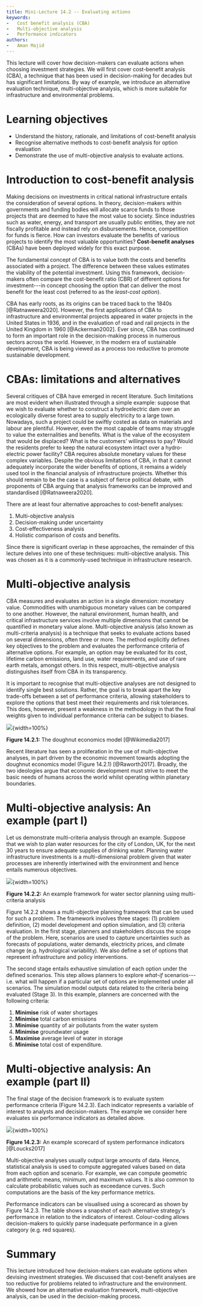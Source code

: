 ```yaml
---
title: Mini-Lecture 14.2 -- Evaluating actions
keywords:
-   Cost benefit analysis (CBA)
-   Multi-objective analysis
-   Performance indicators
authors:
-   Aman Majid
---
```


This lecture will cover how decision-makers can evaluate actions when
choosing investment strategies. We will first cover cost-benefit
analysis (CBA), a technique that has been used in decision-making for
decades but has significant limitations. By way of example, we introduce
an alternative evaluation technique, multi-objective analysis, which is
more suitable for infrastructure and environmental problems.

# Learning objectives

-   Understand the history, rationale, and limitations of cost-benefit
    analysis
-   Recognise alternative methods to cost-benefit analysis for option
    evaluation
-   Demonstrate the use of multi-objective analysis to evaluate actions.

# Introduction to cost-benefit analysis

Making decisions on investments in critical national infrastructure
entails the consideration of several options. In theory, decision-makers
within governments and funding bodies will allocate scarce funds to
those projects that are deemed to have the most value to society. Since
industries such as water, energy, and transport are usually public
entities, they are not fiscally profitable and instead rely on
disbursements. Hence, competition for funds is fierce. How can investors
evaluate the benefits of various projects to identify the most valuable
opportunities? **Cost-benefit analyses** (CBAs) have been deployed
widely for this exact purpose.

The fundamental concept of CBA is to value both the costs and benefits
associated with a project. The difference between these values estimates
the viability of the potential investment. Using this framework,
decision-makers often compare the cost-benefit ratio (CBR) of different
options for investment---in concept choosing the option that can deliver
the most benefit for the least cost (referred to as the *least-cost
option*).

CBA has early roots, as its origins can be traced back to the 1840s
[@Ratnaweera2020]. However, the first applications of CBA to
infrastructure and environmental projects appeared in water projects in
the United States in 1936, and in the evaluation of road and rail
projects in the United Kingdom in 1960 [@Ackerman2002]. Ever since,
CBA has continued to form an important role in the decision-making
process in numerous sectors across the world. However, in the modern era
of sustainable development, CBA is being viewed as a process too
reductive to promote sustainable development.

# CBAs: limitations and alternatives

Several critiques of CBA have emerged in recent literature. Such limitations are most evident when illustrated through a simple example: suppose that we wish to evaluate whether to construct a hydroelectric dam over an ecologically diverse forest area to supply electricity to a large town. Nowadays, such a project could be swiftly costed as data on materials and labour are plentiful. However, even the most capable of teams may struggle to value the externalities and benefits. What is the value of the ecosystem that would be displaced? What is the customers’ willingness to pay? Would the residents prefer to keep the natural ecosystem intact over a hydro-electric power facility? CBA requires absolute monetary values for these complex variables.
Despite the obvious limitations of CBA, in that it cannot adequately incorporate the wider benefits of options, it remains a widely used tool in the financial analysis of infrastructure projects. Whether this should remain to be the case is a subject of fierce political debate, with proponents of CBA arguing that analysis frameworks can be improved and standardised [@Ratnaweera2020].

There are at least four alternative approaches to cost-benefit analyses:

1. Multi-objective analysis
1. Decision-making under uncertainty
1. Cost-effectiveness analysis
1. Holistic comparison of costs and benefits.

Since there is significant overlap in these approaches, the remainder of
this lecture delves into one of these techniques: multi-objective
analysis. This was chosen as it is a commonly-used technique in
infrastructure research.

# Multi-objective analysis

CBA measures and evaluates an action in a single dimension: monetary
value. Commodities with unambiguous monetary values can be compared to
one another. However, the natural environment, human health, and
critical infrastructure services involve multiple dimensions that cannot
be quantified in monetary value alone. Multi-objective analysis (also
known as multi-criteria analysis) is a technique that seeks to evaluate
actions based on several dimensions, often three or more. The method
explicitly defines key objectives to the problem and evaluates the
performance criteria of alternative options. For example, an option may
be evaluated for its cost, lifetime carbon emissions, land use, water
requirements, and use of rare earth metals, amongst others. In this
respect, multi-objective analysis distinguishes itself from CBA in its
transparency.

It is important to recognise that multi-objective analyses are not
designed to identify single best solutions. Rather, the goal is to break
apart the key trade-offs between a set of performance criteria, allowing
stakeholders to explore the options that best meet their requirements
and risk tolerances. This does, however, present a weakness in the
methodology in that the final weights given to individual performance
criteria can be subject to biases.

![](assets/Figure_14.2.1.png){width=100%}

**Figure 14.2.1:** The doughnut economics model [@Wikimedia2017]

Recent literature has seen a proliferation in the use of multi-objective
analyses, in part driven by the economic movement towards adopting the
doughnut economics model (Figure 14.2.1) [@Raworth2017]. Broadly, the
two ideologies argue that economic development must strive to meet the
basic needs of humans across the world whilst operating within planetary
boundaries.

# Multi-objective analysis: An example (part I)

Let us demonstrate multi-criteria analysis through an example. Suppose
that we wish to plan water resources for the city of London, UK, for the
next 30 years to ensure adequate supplies of drinking water. Planning
water infrastructure investments is a multi-dimensional problem given
that water processes are inherently intertwined with the environment and
hence entails numerous objectives.

![](assets/Figure_14.2.2.png){width=100%}

**Figure 14.2.2:** An example framework for water sector planning using
multi-criteria analysis

Figure 14.2.2 shows a multi-objective planning framework that can be
used for such a problem. The framework involves three stages: (1)
problem definition, (2) model development and option simulation, and (3)
criteria evaluation. In the first stage, planners and stakeholders
discuss the scope of the problem. Here, scenarios are used to capture
uncertainties such as forecasts of populations, water demands,
electricity prices, and climate change (e.g. hydrological variability).
We also define a set of options that represent infrastructure and policy
interventions.

The second stage entails exhaustive simulation of each option under the
defined scenarios. This step allows planners to explore *what-if*
scenarios---i.e. what will happen if a particular set of options are
implemented under all scenarios. The simulation model outputs data
related to the criteria being evaluated (Stage 3). In this example,
planners are concerned with the following criteria:

1.  **Minimise** risk of water shortages
2.  **Minimise** total carbon emissions
3.  **Minimise** quantity of air pollutants from the water system
4.  **Minimise** groundwater usage
5.  **Maximise** average level of water in storage
6.  **Minimise** total cost of expenditure.

# Multi-objective analysis: An example (part II)

The final stage of the decision framework is to evaluate system
performance criteria (Figure 14.2.3). Each indicator represents a
variable of interest to analysts and decision-makers. The example we
consider here evaluates six performance indicators as detailed above.

![](assets/Figure_14.2.3.png){width=100%}

**Figure 14.2.3:** An example scorecard of system performance indicators
[@Loucks2017]

Multi-objective analyses usually output large amounts of data. Hence,
statistical analysis is used to compute aggregated values based on data
from each option and scenario. For example, we can compute geometric and
arithmetic means, minimum, and maximum values. It is also common to
calculate probabilistic values such as exceedance curves. Such
computations are the basis of the key performance metrics.

Performance indicators can be visualised using a scorecard as shown by
Figure 14.2.3. The table shows a snapshot of each alternative strategy's
performance in relation to the indicators of interest. Colour-coding
allows decision-makers to quickly parse inadequate performance in a
given category (e.g. red squares).

# Summary

This lecture introduced how decision-makers can evaluate options when
devising investment strategies. We discussed that cost-benefit analyses
are too reductive for problems related to infrastructure and the
environment. We showed how an alternative evaluation framework,
multi-objective analysis, can be used in the decision-making process.
